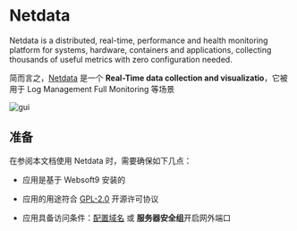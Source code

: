 # Netdata

Netdata is a distributed, real-time, performance and health monitoring platform for systems, hardware, containers and applications, collecting thousands of useful metrics with zero configuration needed.

简而言之，[Netdata](https://www.netdata.cloud/) 是一个 **Real-Time data collection and visualizatio**，它被用于 Log Management Full Monitoring  等场景


![gui](https://libs.websoft9.com/Websoft9/DocsPicture/zh/netdata/netdata-gui-websoft9.png)


## 准备

在参阅本文档使用 Netdata 时，需要确保如下几点：

- 应用是基于 Websoft9 安装的

- 应用的用途符合 [GPL-2.0](https://opensource.org/licenses/GPL-2.0) 开源许可协议

- 应用具备访问条件：[配置域名](./guide/appsetdomain) 或 **服务器安全组**开启网外端口